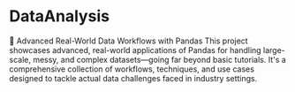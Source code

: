 # DataAnalysis
🧠 Advanced Real-World Data Workflows with Pandas This project showcases advanced, real-world applications of Pandas for handling large-scale, messy, and complex datasets—going far beyond basic tutorials. It's a comprehensive collection of workflows, techniques, and use cases designed to tackle actual data challenges faced in industry settings.
